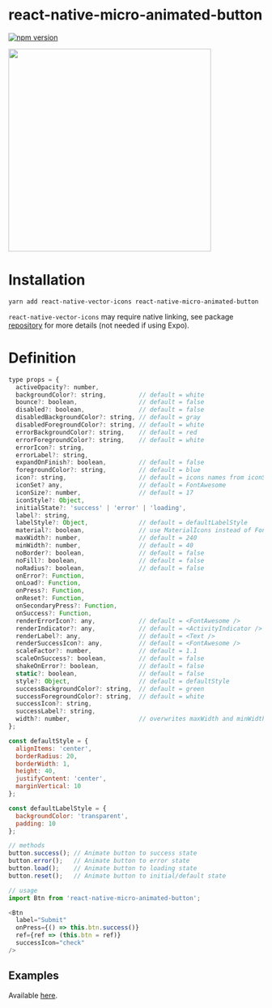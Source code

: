 # react-native-micro-animated-button

[![npm version](https://badge.fury.io/js/react-native-micro-animated-button.svg)](https://badge.fury.io/js/react-native-micro-animated-button)

<img src="https://raw.githubusercontent.com/sonaye/react-native-micro-animated-button/master/demo.gif" width="400">

# Installation

`yarn add react-native-vector-icons react-native-micro-animated-button`

`react-native-vector-icons` may require native linking, see package [repository](https://github.com/oblador/react-native-vector-icons) for more details (not needed if using Expo).

# Definition

```javascript
type props = {
  activeOpacity?: number,
  backgroundColor?: string,         // default = white
  bounce?: boolean,                 // default = false
  disabled?: boolean,               // default = false
  disabledBackgroundColor?: string, // default = gray
  disabledForegroundColor?: string, // default = white
  errorBackgroundColor?: string,    // default = red
  errorForegroundColor?: string,    // default = white
  errorIcon?: string,
  errorLabel?: string,
  expandOnFinish?: boolean,         // default = false
  foregroundColor?: string,         // default = blue
  icon?: string,                    // default = icons names from iconSet
  iconSet? any,                     // default = FontAwesome
  iconSize?: number,                // default = 17
  iconStyle?: Object,
  initialState?: 'success' | 'error' | 'loading',
  label?: string,
  labelStyle?: Object,              // default = defaultLabelStyle
  material?: boolean,               // use MaterialIcons instead of FontAwesome
  maxWidth?: number,                // default = 240
  minWidth?: number,                // default = 40
  noBorder?: boolean,               // default = false
  noFill?: boolean,                 // default = false
  noRadius?: boolean,               // default = false
  onError?: Function,
  onLoad?: Function,
  onPress?: Function,
  onReset?: Function,
  onSecondaryPress?: Function,
  onSuccess?: Function,
  renderErrorIcon?: any,            // default = <FontAwesome />
  renderIndicator?: any,            // default = <ActivityIndicator />
  renderLabel?: any,                // default = <Text />
  renderSuccessIcon?: any,          // default = <FontAwesome />
  scaleFactor?: number,             // default = 1.1
  scaleOnSuccess?: boolean,         // default = false
  shakeOnError?: boolean,           // default = false
  static?: boolean,                 // default = false
  style?: Object,                   // default = defaultStyle
  successBackgroundColor?: string,  // default = green
  successForegroundColor?: string,  // default = white
  successIcon?: string,
  successLabel?: string,
  width?: number,                   // overwrites maxWidth and minWidth, use for fixed length
};

const defaultStyle = {
  alignItems: 'center',
  borderRadius: 20,
  borderWidth: 1,
  height: 40,
  justifyContent: 'center',
  marginVertical: 10
};

const defaultLabelStyle = {
  backgroundColor: 'transparent',
  padding: 10
};

// methods
button.success(); // Animate button to success state
button.error();   // Animate button to error state
button.load();    // Animate button to loading state
button.reset();   // Animate button to initial/default state

// usage
import Btn from 'react-native-micro-animated-button';

<Btn
  label="Submit"
  onPress={() => this.btn.success()}
  ref={ref => (this.btn = ref)}
  successIcon="check"
/>
```

## Examples

Available [here](https://github.com/sonaye/react-native-micro-animated-button/blob/master/examples.js).

